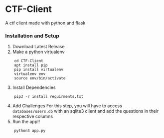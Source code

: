 # CTF-Client
A ctf client made with python and flask

### Installation and Setup
1. Download Latest Release
2. Make a python virtualenv
```shell
	cd CTF-Client
	apt install pip
	pip install virtualenv
	virtualenv env
	source env/bin/activate
```
3. Install Dependencies
```shell
	pip3 -r install requirments.txt
```
4. Add Challenges
For this step, you will have to access `databases/users.db` with an sqlite3 client and add the questions in their respective columns
5. Run the app!!
```
	python3 app.py
```